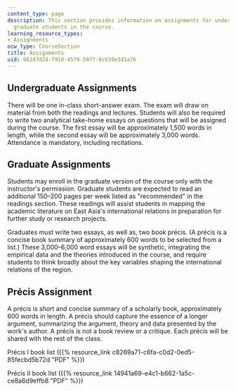 ```yaml
---
content_type: page
description: This section provides information on assignments for undergraduate and
  graduate students in the course.
learning_resource_types:
- Assignments
ocw_type: CourseSection
title: Assignments
uid: 96247d24-7910-4579-5977-6cb39e3d1a76
---
```


Undergraduate Assignments
-------------------------

There will be one in-class short-answer exam. The exam will draw on material from both the readings and lectures. Students will also be required to write two analytical take-home essays on questions that will be assigned during the course. The first essay will be approximately 1,500 words in length, while the second essay will be approximately 3,000 words. Attendance is mandatory, including recitations.

Graduate Assignments
--------------------

Students may enroll in the graduate version of the course only with the instructor's permission. Graduate students are expected to read an additional 150–200 pages per week listed as "recommended" in the readings section. These readings will assist students in mapping the academic literature on East Asia's international relations in preparation for further study or research projects.

Graduates must write two essays, as well as, two book précis. (A précis is a concise book summary of approximately 600 words to be selected from a list.) These 3,000–6,000 word essays will be synthetic, integrating the empirical data and the theories introduced in the course, and require students to think broadly about the key variables shaping the international relations of the region.

Précis Assignment
-----------------

A précis is short and concise summary of a scholarly book, approximately 600 words in length. A précis should capture the essence of a longer argument, summarizing the argument, theory and data presented by the work's author. A précis is not a book review or a critique. Each précis will be shared with the rest of the class.

Précis I book list ({{% resource_link c8269a71-c6fa-c0d2-0ed5-85fecbd5b72d "PDF" %}})

Précis II book list ({{% resource_link 14941a69-e4c1-b662-1a5c-ce8a6d9effb8 "PDF" %}})